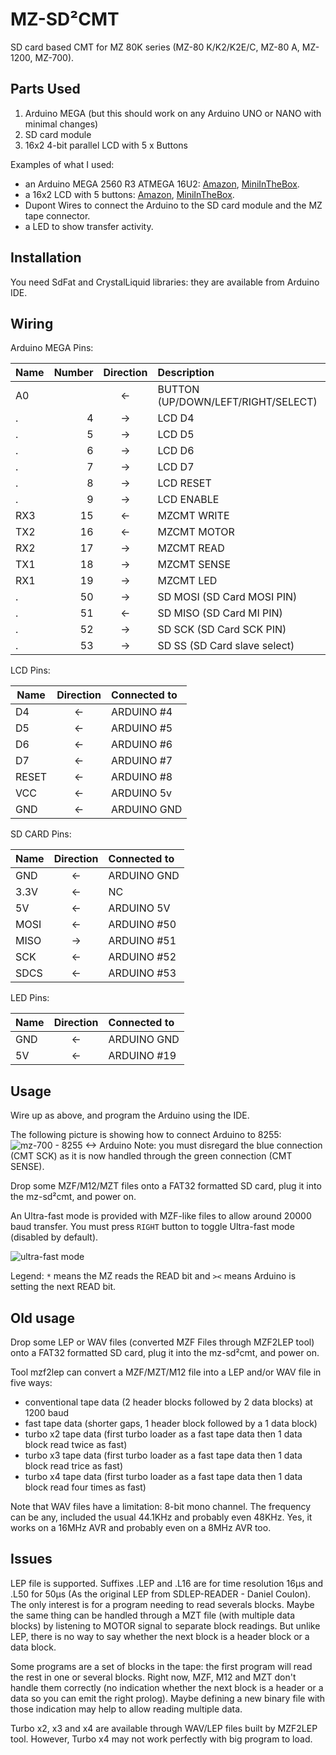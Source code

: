 # MZ-SD²CMT
SD card based CMT for MZ 80K series (MZ-80 K/K2/K2E/C, MZ-80 A, MZ-1200, MZ-700).

## Parts Used
1. Arduino MEGA (but this should work on any Arduino UNO or NANO with minimal changes)
2. SD card module
3. 16x2 4-bit parallel LCD with 5 x Buttons

Examples of what I used:
- an Arduino MEGA 2560 R3 ATMEGA 16U2: [Amazon](https://www.amazon.fr/gp/product/B06XNPKSDK), [MiniInTheBox](https://www.miniinthebox.com/fr/p/funduino-mega-2560-conseil-du-developpement-r3_p903322.html).
- a 16x2 LCD with 5 buttons: [Amazon](https://www.amazon.fr/gp/product/B01EYW5R5M), [MiniInTheBox](https://www.miniinthebox.com/fr/p/16-x-2-bouclier-clavier-lcd-pour-arduino-uno-duemilanove-mega_p340888.html).
- Dupont Wires to connect the Arduino to the SD card module and the MZ tape connector.
- a LED to show transfer activity.

## Installation
You need SdFat and CrystalLiquid libraries: they are available from Arduino IDE.

## Wiring

Arduino MEGA Pins:

 Name | Number | Direction | Description                       
 ---- | ------:|:---------:|:-----------
 A0   |        | <-        | BUTTON (UP/DOWN/LEFT/RIGHT/SELECT)
 .    | 4      | ->        | LCD D4
 .    | 5      | ->        | LCD D5
 .    | 6      | ->        | LCD D6
 .    | 7      | ->        | LCD D7
 .    | 8      | ->        | LCD RESET
 .    | 9      | ->        | LCD ENABLE
 RX3  | 15     | <-        | MZCMT WRITE
 TX2  | 16     | <-        | MZCMT MOTOR
 RX2  | 17     | ->        | MZCMT READ
 TX1  | 18     | ->        | MZCMT SENSE
 RX1  | 19     | ->        | MZCMT LED
 .    | 50     | ->        | SD MOSI (SD Card MOSI PIN)
 .    | 51     | <-        | SD MISO (SD Card MI PIN)
 .    | 52     | ->        | SD SCK  (SD Card SCK PIN)
 .    | 53     | ->        | SD SS   (SD Card slave select)


LCD Pins:

 Name | Direction | Connected to                       
 ---- |:---------:|:------------
 D4   | <-        | ARDUINO #4
 D5   | <-        | ARDUINO #5
 D6   | <-        | ARDUINO #6
 D7   | <-        | ARDUINO #7
 RESET| <-        | ARDUINO #8
 VCC  | <-        | ARDUINO 5v<br/>
 GND  | <-        | ARDUINO GND<br/>


SD CARD Pins:

 Name | Direction | Connected to                       
 ---- |:---------:|:------------
 GND  | <-        | ARDUINO GND
3.3V  | <-        | NC
  5V  | <-        | ARDUINO 5V
MOSI  | <-        | ARDUINO #50
MISO  | ->        | ARDUINO #51
 SCK  | <-        | ARDUINO #52
SDCS  | <-        | ARDUINO #53

LED Pins:

 Name | Direction | Connected to                       
 ---- |:---------:|:------------
 GND  | <-        | ARDUINO GND
  5V  | <-        | ARDUINO #19

## Usage
Wire up as above, and program the Arduino using the IDE.

The following picture is showing how to connect Arduino to 8255:  
![mz-700 - 8255 <-> Arduino](https://user-images.githubusercontent.com/56785/42876668-a6c55d26-8a87-11e8-8afd-9b2e94d2cd26.png)
Note: you must disregard the blue connection (CMT SCK) as it is now handled through the green connection (CMT SENSE).

Drop some MZF/M12/MZT files onto a FAT32 formatted SD card, plug it into the mz-sd²cmt, and power on.

An Ultra-fast mode is provided with MZF-like files to allow around 20000 baud transfer. You must press `RIGHT` button to toggle Ultra-fast mode (disabled by default).  

![ultra-fast mode](https://user-images.githubusercontent.com/56785/43679133-2cf8ead4-9820-11e8-97a8-876965b69e71.jpg)

Legend: `*` means the MZ reads the READ bit and `><` means Arduino is setting the next READ bit.

## Old usage
Drop some LEP or WAV files (converted MZF Files through MZF2LEP tool) onto a FAT32 formatted SD card, plug it into the mz-sd²cmt, and power on.

Tool mzf2lep can convert a MZF/MZT/M12 file into a LEP and/or WAV file in five ways:
- conventional tape data (2 header blocks followed by 2 data blocks) at 1200 baud
- fast tape data (shorter gaps, 1 header block followed by a 1 data block)
- turbo x2 tape data (first turbo loader as a fast tape data then 1 data block read twice as fast)
- turbo x3 tape data (first turbo loader as a fast tape data then 1 data block read trice as fast)
- turbo x4 tape data (first turbo loader as a fast tape data then 1 data block read four times as fast)

Note that WAV files have a limitation: 8-bit mono channel. The frequency can be any, included the usual 44.1KHz and probably even 48KHz. Yes, it works on a 16MHz AVR and probably even on a 8MHz AVR too.

## Issues

LEP file is supported. Suffixes .LEP and .L16 are for time resolution 16µs and .L50 for 50µs (As the original LEP from SDLEP-READER - Daniel Coulon). The only interest is for a program needing to read severals blocks. Maybe the same thing can be handled through a MZT file (with multiple data blocks) by listening to MOTOR signal to separate block readings. But unlike LEP, there is no way to say whether the next block is a header block or a data block.

Some programs are a set of blocks in the tape: the first program will read the rest in one or several blocks. Right now, MZF, M12 and MZT don't handle them correctly (no indication whether the next block is a header or a data so you can emit the right prolog). Maybe defining a new binary file with those indication may help to allow reading multiple data. 

Turbo x2, x3 and x4 are available through WAV/LEP files built by MZF2LEP tool. However, Turbo x4 may not work perfectly with big program to load.
